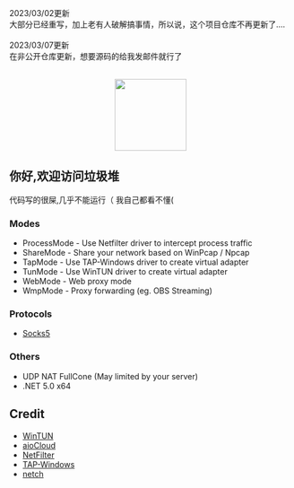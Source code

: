 2023/03/02更新<br>
大部分已经重写，加上老有人破解搞事情，所以说，这个项目仓库不再更新了....<br>
<br>
2023/03/07更新<br>
在非公开仓库更新，想要源码的给我发邮件就行了<br>
<br>







<p align="center"><img src="https://img1.imgtp.com/2022/11/14/tAR9IVRe.png" width="128" /></p>





## 你好,欢迎访问垃圾堆
代码写的很屎,几乎不能运行（
我自己都看不懂(

### Modes
- ProcessMode - Use Netfilter driver to intercept process traffic
- ShareMode - Share your network based on WinPcap / Npcap
- TapMode - Use TAP-Windows driver to create virtual adapter
- TunMode - Use WinTUN driver to create virtual adapter
- WebMode - Web proxy mode
- WmpMode - Proxy forwarding (eg. OBS Streaming)

### Protocols
- [Socks5](https://www.wikiwand.com/en/SOCKS)

### Others
- UDP NAT FullCone (May limited by your server)
- .NET 5.0 x64

## Credit
- [WinTUN](https://www.wintun.net)
- [aioCloud](https://github.com/aiocloud)
- [NetFilter](https://netfiltersdk.com)
- [TAP-Windows](https://github.com/OpenVPN/tap-windows6)
- [netch](https://github.com/netchx/netch)
